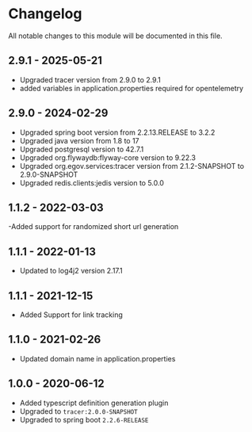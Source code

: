 

# Changelog
All notable changes to this module will be documented in this file.

## 2.9.1 - 2025-05-21
- Upgraded tracer version from 2.9.0 to 2.9.1
- added variables in application.properties required for opentelemetry

## 2.9.0 - 2024-02-29
- Upgraded spring boot version from 2.2.13.RELEASE to 3.2.2
- Upgraded java version from 1.8 to 17
- Upgraded postgresql version to 42.7.1
- Upgraded org.flywaydb:flyway-core version to 9.22.3
- Upgraded org.egov.services:tracer version from 2.1.2-SNAPSHOT to 2.9.0-SNAPSHOT
- Upgraded redis.clients:jedis version to 5.0.0

## 1.1.2 - 2022-03-03
-Added support for randomized short url generation

## 1.1.1 - 2022-01-13
- Updated to log4j2 version 2.17.1

## 1.1.1 - 2021-12-15
- Added Support for link tracking

## 1.1.0 - 2021-02-26
- Updated domain name in application.properties

## 1.0.0 - 2020-06-12
- Added typescript definition generation plugin
- Upgraded to `tracer:2.0.0-SNAPSHOT`
- Upgraded to spring boot `2.2.6-RELEASE`